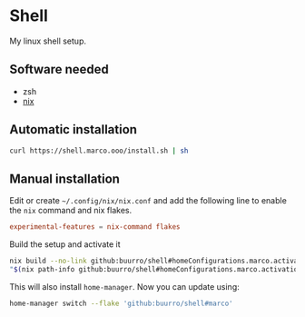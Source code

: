 # Shell

My linux shell setup.

## Software needed

- zsh
- [nix](https://nixos.org/)

## Automatic installation

```bash
curl https://shell.marco.ooo/install.sh | sh
```

## Manual installation

Edit or create `~/.config/nix/nix.conf` and add the following line to enable the `nix` command and nix flakes.

```conf
experimental-features = nix-command flakes
```

Build the setup and activate it

```bash
nix build --no-link github:buurro/shell#homeConfigurations.marco.activationPackage
"$(nix path-info github:buurro/shell#homeConfigurations.marco.activationPackage)"/activate
```

This will also install `home-manager`. Now you can update using:

```bash
home-manager switch --flake 'github:buurro/shell#marco'
```
